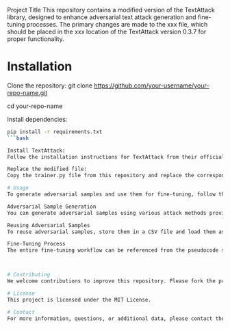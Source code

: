 
Project Title
This repository contains a modified version of the TextAttack library, designed to enhance adversarial text attack generation and fine-tuning processes. The primary changes are made to the xxx file, which should be placed in the xxx location of the TextAttack version 0.3.7 for proper functionality.

# Installation
Clone the repository:
git clone https://github.com/your-username/your-repo-name.git

cd your-repo-name

Install dependencies:
```bash
pip install -r requirements.txt
```bash

Install TextAttack:
Follow the installation instructions for TextAttack from their official repository.

Replace the modified file:
Copy the trainer.py file from this repository and replace the corresponding file in your local TextAttack installation at TextAttack/textattack

# Usage
To generate adversarial samples and use them for fine-tuning, follow the standard TextAttack procedures. Detailed usage can be found in the TextAttack documentation.

Adversarial Sample Generation
You can generate adversarial samples using various attack methods provided by TextAttack. Once generated, these samples can be fine-tuned as per your requirements. The creation process can be referenced from the TextAttack official documentation.

Reusing Adversarial Samples
To reuse adversarial samples, store them in a CSV file and load them as needed. We have provided a sample data file in the repository for reference. For additional data or queries, please contact the authors or generate new adversarial samples using the attack methods provided.

Fine-Tuning Process
The entire fine-tuning workflow can be referenced from the pseudocode section of our paper.



# Contributing
We welcome contributions to improve this repository. Please fork the project, create a feature branch, and submit a pull request.

# License
This project is licensed under the MIT License.

# Contact
For more information, questions, or additional data, please contact the authors at [ningrx21@gmail.com].

